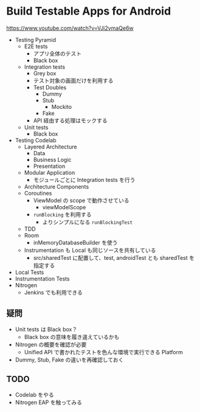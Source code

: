 # Build Testable Apps for Android

https://www.youtube.com/watch?v=VJi2vmaQe6w

* Testing Pyramid
  * E2E tests
    * アプリ全体のテスト
    * Black box
  * Integration tests
    * Grey box
    * テスト対象の画面だけを利用する
    * Test Doubles
      * Dummy
      * Stub
        * Mockito
      * Fake
    * API 経由する処理はモックする
  * Unit tests
    * Black box
* Testing Codelab
  * Layered Architecture
    * Data
    * Business Logic
    * Presentation
  * Modular Application
    * モジュールごとに Integration tests を行う
  * Architecture Components
  * Coroutines
    * ViewModel の scope で動作させている
      * viewModelScope
    * `runBlocking` を利用する
      * よりシンプルになる `runBlockingTest`
  * TDD
  * Room
    * inMemoryDatabaseBuilder を使う
  * Instrumentation も Local も同じソースを共有している
    * src/sharedTest に配置して、test, androidTest とも sharedTest を指定する
* Local Tests
* Instrumentation Tests
* Nitrogen
  * Jenkins でも利用できる

## 疑問

* Unit tests は Black box？
  * Black box の意味を履き違えているかも
* Nitrogen の概要を確認が必要
  * Unified API で書かれたテストを色んな環境で実行できる Platform
* Dummy, Stub, Fake の違いを再確認しておく

## TODO

* Codelab をやる
* Nitrogen EAP を触ってみる
